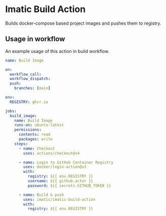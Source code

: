 # Imatic Build Action

Builds docker-compose based project images and pushes them to registry.

## Usage in workflow

An example usage of this action in build workflow.

```yaml
name: Build Image

on:
  workflow_call:
  workflow_dispatch:
  push:
    branches: [main]

env:
  REGISTRY: ghcr.io

jobs:
  build_image:
    name: Build Image
    runs-on: ubuntu-latest
    permissions:
      contents: read
      packages: write
    steps:
      - name: Checkout
        uses: actions/checkout@v4

      - name: Login to GitHub Container Registry
        uses: docker/login-action@v3
        with:
          registry: ${{ env.REGISTRY }}
          username: ${{ github.actor }}
          password: ${{ secrets.GITHUB_TOKEN }}

      - name: Build & push
        uses: imatic/imatic-build-action
        with:
          registry: ${{ env.REGISTRY }}
```
